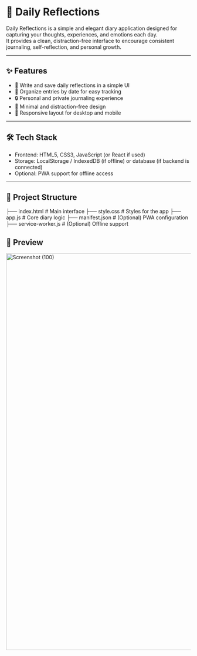 # 📖 Daily Reflections

Daily Reflections is a simple and elegant diary application designed for capturing your thoughts, experiences, and emotions each day.  
It provides a clean, distraction-free interface to encourage consistent journaling, self-reflection, and personal growth.

---

## ✨ Features
- 📝 Write and save daily reflections in a simple UI  
- 📅 Organize entries by date for easy tracking  
- 🔒 Personal and private journaling experience  
- 🌙 Minimal and distraction-free design  
- 📱 Responsive layout for desktop and mobile  

---

## 🛠️ Tech Stack
- Frontend: HTML5, CSS3, JavaScript (or React if used)  
- Storage: LocalStorage / IndexedDB (if offline) or database (if backend is connected)  
- Optional: PWA support for offline access  

---

## 📂 Project Structure
├── index.html # Main interface
├── style.css # Styles for the app
├── app.js # Core diary logic
├── manifest.json # (Optional) PWA configuration
├── service-worker.js # (Optional) Offline support

## 📸 Preview

<img width="1920" height="1080" alt="Screenshot (100)" src="https://github.com/user-attachments/assets/15283564-3e22-4100-9ec0-4545a8949e21" />

